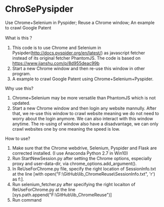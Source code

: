 # ChroSePysipder
Use Chrome+Selenium in Pyspider; Reuse a Chrome window; An example to crawl Google Patent

What is this？
1. This code is to use Chrome and Selenium in Pysipder(http://docs.pyspider.org/en/latest/) as javascript fetcher instead of its original fetcher PhantomJS. The code is based on https://www.jianshu.com/p/8d955deac99b
2. Start a new Chrome window and then re-use this window in other program.
3. A example to crawl Google Patent using Chrome+Selenium+Pyspider.

Why use this?
1. Chrome+Selenium may be more versatile than PhantomJS which is not updated.
2. Start a new Chrome window and then login any website mannully. After that, we re-use this window to crawl website meaning we do not need to worry about the login anymore. We can also interact with this window anytime. The re-using of window also have a disadvantage, we can only crawl websites one by one meaning the speed is low.

How to use?
1. Make sure that the Chrome webdrive, Selenium, Pyspider and Flask are corrected installed. (I use Anaconda Python 2.7 in Win10)
2. Run StartNewSession.py after setting the Chrome options, especially proxy and user-data-dir, via chrome_options.add_argument().
3. In ReUseForChrome.py file, specify the right location of SessionInfo.txt at the line [with open("F:\GitHub\lib_ChromeReuse\SessionInfo.txt", 'r') as f:].
4. Run selenium_fetcher.py after specifying the right locaiton of ReUseForChrome.py at the line [sys.path.append("F:\GitHub\lib_ChromeReuse")]
5. Run command

